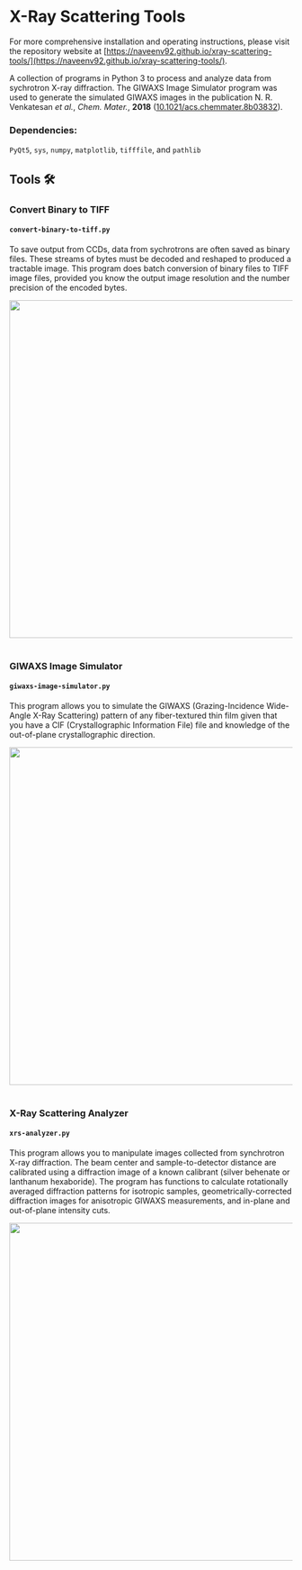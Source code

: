 # X-Ray Scattering Tools  

For more comprehensive installation and operating instructions, please visit the repository website at [https://naveenv92.github.io/xray-scattering-tools/](https://naveenv92.github.io/xray-scattering-tools/).  

A collection of programs in Python 3 to process and analyze data from sychrotron X-ray diffraction. The GIWAXS Image Simulator program was used to generate the simulated GIWAXS images in the publication N. R. Venkatesan <i>et al.</i>, <i>Chem. Mater.</i>, <b>2018</b> ([10.1021/acs.chemmater.8b03832](https://pubs.acs.org/doi/abs/10.1021/acs.chemmater.8b03832)). 

### Dependencies:  
`PyQt5`, `sys`, `numpy`, `matplotlib`, `tifffile`, and `pathlib`  

## Tools :hammer_and_wrench:  
### Convert Binary to TIFF  

#### `convert-binary-to-tiff.py`  

To save output from CCDs, data from sychrotrons are often saved as binary files. These streams of bytes must be decoded and reshaped to produced a tractable image. This program does batch conversion of binary files to TIFF image files, provided you know the output image resolution and the number precision of the encoded bytes.  

<img src="https://user-images.githubusercontent.com/6731730/77806869-373bb100-7043-11ea-8d59-bec3e95d86d9.png" width=600>  
&nbsp;  

### GIWAXS Image Simulator  

#### `giwaxs-image-simulator.py`  

This program allows you to simulate the GIWAXS (Grazing-Incidence Wide-Angle X-Ray Scattering) pattern of any fiber-textured thin film given that you have a CIF (Crystallographic Information File) file and knowledge of the out-of-plane crystallographic direction.  

<img src="https://user-images.githubusercontent.com/6731730/77809304-4f63fe00-704c-11ea-8f16-3bd91d431e56.png" width=600>  
&nbsp;  

### X-Ray Scattering Analyzer  

#### `xrs-analyzer.py`     

This program allows you to manipulate images collected from synchrotron X-ray diffraction. The beam center and sample-to-detector distance are calibrated using a diffraction image of a known calibrant (silver behenate or lanthanum hexaboride). The program has functions to calculate rotationally averaged diffraction patterns for isotropic samples, geometrically-corrected diffraction images for anisotropic GIWAXS measurements, and in-plane and out-of-plane intensity cuts.  

<img src="https://user-images.githubusercontent.com/6731730/77809478-137d6880-704d-11ea-9852-4dd336509fde.png" width=600>  


